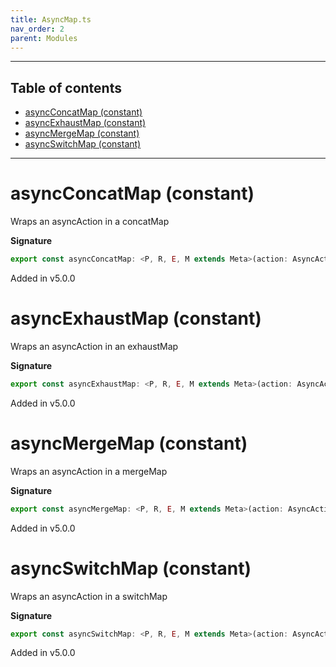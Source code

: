 ```yaml
---
title: AsyncMap.ts
nav_order: 2
parent: Modules
---
```


---

<h2 class="text-delta">Table of contents</h2>

- [asyncConcatMap (constant)](#asyncconcatmap-constant)
- [asyncExhaustMap (constant)](#asyncexhaustmap-constant)
- [asyncMergeMap (constant)](#asyncmergemap-constant)
- [asyncSwitchMap (constant)](#asyncswitchmap-constant)

---

# asyncConcatMap (constant)

Wraps an asyncAction in a concatMap

**Signature**

```ts
export const asyncConcatMap: <P, R, E, M extends Meta>(action: AsyncActionCreators<P, R, E, M>, project: (params: P, meta: M) => Observable<R>) => (obs: Observable<TypedAction>) => Observable<Action<Success<P, R>, M> | Action<Failure<P, E>, M>> = ...
```

Added in v5.0.0

# asyncExhaustMap (constant)

Wraps an asyncAction in an exhaustMap

**Signature**

```ts
export const asyncExhaustMap: <P, R, E, M extends Meta>(action: AsyncActionCreators<P, R, E, M>, project: (params: P, meta: M) => Observable<R>) => (obs: Observable<TypedAction>) => Observable<Action<Success<P, R>, M> | Action<Failure<P, E>, M>> = ...
```

Added in v5.0.0

# asyncMergeMap (constant)

Wraps an asyncAction in a mergeMap

**Signature**

```ts
export const asyncMergeMap: <P, R, E, M extends Meta>(action: AsyncActionCreators<P, R, E, M>, project: (params: P, meta: M) => Observable<R>) => (obs: Observable<TypedAction>) => Observable<Action<Success<P, R>, M> | Action<Failure<P, E>, M>> = ...
```

Added in v5.0.0

# asyncSwitchMap (constant)

Wraps an asyncAction in a switchMap

**Signature**

```ts
export const asyncSwitchMap: <P, R, E, M extends Meta>(action: AsyncActionCreators<P, R, E, M>, project: (params: P, meta: M) => Observable<R>) => (obs: Observable<TypedAction>) => Observable<Action<Success<P, R>, M> | Action<Failure<P, E>, M>> = ...
```

Added in v5.0.0
